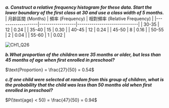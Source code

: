  ***a. Construct a relative frequency histogram for these data. Start the lower boundary of the first class at 30 and use a class width of 5 months.***
| 月齡區間 (Months) | 頻率 (Frequency) | 相對頻率 (Relative Frequency) |
|-------------------|------------------|------------------------------|
| 30-35             | 12               | 0.24                         |
| 35-40             | 15               | 0.30                         |
| 40-45             | 12               | 0.24                         |
| 45-50             | 8                | 0.16                         |
| 50-55             | 2                | 0.04                         |
| 55-60             | 1                | 0.02                         |

![CH1_Q26](https://github.com/user-attachments/assets/d904be77-ec15-472a-a4f9-433caddd3e50)

 ***b.What proportion of the children were 35 months or older, but less than 45 months of age when first enrolled in preschool?***

$\text{Proportion} = \frac{27}{50} = 0.54$

 ***c.If one child were selected at random from this group of children, what is the probability that the child was less than 50 months old when first enrolled in preschool?***

$P(\text{age} < 50)  = \frac{47}{50} = 0.94$
